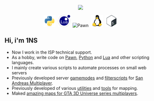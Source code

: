 
<div id="logotype" align="center">
  <a href = "https://github.com/ins1x"><img src="https://media.giphy.com/media/L8K62iTDkzGX6/giphy.gif" width="420"/></a>&nbsp;
  <div id="header" align="left">
    <p>
      <div id="languages" align="center">
      <img src="https://github.com/devicons/devicon/blob/master/icons/python/python-original.svg"
      title="Python" alt="Python" width="40" height="40"/>&nbsp;
      <img src="https://github.com/devicons/devicon/blob/master/icons/lua/lua-original.svg"
      title="Lua" alt="Lua" width="40" height="40"/>&nbsp;
      <img src="https://icons.iconarchive.com/icons/fa-team/fontawesome/48/FontAwesome-Chess-Pawn-icon.png"
      title="Pawn" alt="Pawn" width="40" height="40"/>&nbsp;
      <img src="https://github.com/devicons/devicon/blob/master/icons/linux/linux-original.svg"
      title="Linux" alt="Linux" width="40" height="40"/>&nbsp;
      <img src="https://github.com/devicons/devicon/blob/master/icons/bash/bash-original.svg"
      title="Shell" alt="Shell" width="40" height="40"/>&nbsp;
    </div>
      <h2>Hi, i'm 1NS</h2>
      <ul>
        <li>Now I work in the ISP technical support.</li>
        <li>As a hobby, write code on <a href="https://github.com/ins1x?tab=repositories&q=&type=&language=pawn&sort=">Pawn</a>, 
          <a href="https://github.com/ins1x?tab=repositories&q=&type=&language=python&sort=">Python</a> 
          and <a href="https://github.com/ins1x?tab=repositories&q=&type=&language=lua&sort=">Lua</a> and other scripting languages.</li>
        <li>I mainly create various scripts to automate processes on small web servers</li>
        <li>Previously developed server <a href="https://github.com/ins1x/useful-samp-stuff/tree/main/gamemodes">gamemodes</a> and <a href="https://github.com/ins1x/useful-samp-stuff">filterscripts</a> for <a href="https://sampwiki.blast.hk/wiki/Main_Page">San Andreas Multiplayer</a>.</li>
        <li>Previously developed of various <a href="https://github.com/ins1x/AbsEventHelper">utilities</a> and <a href="https://github.com/ins1x/mtools">tools</a> for mapping.</li>
        <li>Maked <a href="https://www.youtube.com/@1nsanemapping/featured">amazing maps for GTA 3D Universe series multiplayers</a>.</li>
      </ul>
    </p>
  </div>
  </p>
</div>
